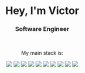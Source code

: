   <h1 align="center">Hey, I'm Victor</h1>
  <h3 align="center">Software Engineer</h3>

  </br>
  
  <p align="center">My main stack is:</p>
  <div align="center">
    <img src=https://img.shields.io/badge/java-%23ED8B00.svg?style=for-the-badge&logo=java&logoColor=white />
    <img src=https://img.shields.io/badge/spring-%236DB33F.svg?style=for-the-badge&logo=spring&logoColor=white />
    <img src=https://img.shields.io/badge/go-%2300ADD8.svg?style=for-the-badge&logo=go&logoColor=white />
    <img src=https://img.shields.io/badge/javascript-%23323330.svg?style=for-the-badge&logo=javascript&logoColor=%23F7DF1E />
    <img src=https://img.shields.io/badge/TypeScript-007ACC?style=for-the-badge&logo=typescript&logoColor=white />
    <img src=https://img.shields.io/badge/Node.js-43853D?style=for-the-badge&logo=node.js&logoColor=white />
    <img src=https://img.shields.io/badge/Docker-2496ED?style=for-the-badge&logo=docker&logoColor=white />
    <img src=https://img.shields.io/badge/MySQL-00000F?style=for-the-badge&logo=mysql&logoColor=white />
    <img src=https://img.shields.io/badge/PostgreSQL-316192?style=for-the-badge&logo=postgresql&logoColor=white />
    <img src=https://img.shields.io/badge/Amazon_AWS-232F3E?style=for-the-badge&logo=amazon-aws&logoColor=white />
  </div>
